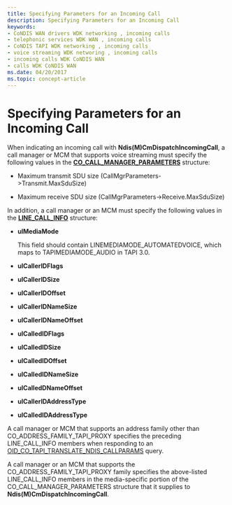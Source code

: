 ```yaml
---
title: Specifying Parameters for an Incoming Call
description: Specifying Parameters for an Incoming Call
keywords:
- CoNDIS WAN drivers WDK networking , incoming calls
- telephonic services WDK WAN , incoming calls
- CoNDIS TAPI WDK networking , incoming calls
- voice streaming WDK networing , incoming calls
- incoming calls WDK CoNDIS WAN
- calls WDK CoNDIS WAN
ms.date: 04/20/2017
ms.topic: concept-article
---
```


# Specifying Parameters for an Incoming Call





When indicating an incoming call with **Ndis(M)CmDispatchIncomingCall**, a call manager or MCM that supports voice streaming must specify the following values in the [**CO\_CALL\_MANAGER\_PARAMETERS**](/previous-versions/windows/hardware/network/ff545381(v=vs.85)) structure:

-   Maximum transmit SDU size (CallMgrParameters-&gt;Transmit.MaxSduSize)

-   Maximum receive SDU size (CallMgrParameters-&gt;Receive.MaxSduSize)

In addition, a call manager or an MCM must specify the following values in the [**LINE\_CALL\_INFO**](/windows/win32/api/tapi/ns-tapi-linecallinfo) structure:

-   **ulMediaMode**

    This field should contain LINEMEDIAMODE\_AUTOMATEDVOICE, which maps to TAPIMEDIAMODE\_AUDIO in TAPI 3.0.

-   **ulCallerIDFlags**

-   **ulCallerIDSize**

-   **ulCallerIDOffset**

-   **ulCallerIDNameSize**

-   **ulCallerIDNameOffset**

-   **ulCalledIDFlags**

-   **ulCalledIDSize**

-   **ulCalledIDOffset**

-   **ulCalledIDNameSize**

-   **ulCalledDNameOffset**

-   **ulCallerIDAddressType**

-   **ulCalledIDAddressType**

A call manager or MCM that supports an address family other than CO\_ADDRESS\_FAMILY\_TAPI\_PROXY specifies the preceding LINE\_CALL\_INFO members when responding to an [OID\_CO\_TAPI\_TRANSLATE\_NDIS\_CALLPARAMS](./oid-co-tapi-translate-ndis-callparams.md) query.

A call manager or an MCM that supports the CO\_ADDRESS\_FAMILY\_TAPI\_PROXY family specifies the above-listed LINE\_CALL\_INFO members in the media-specific portion of the CO\_CALL\_MANAGER\_PARAMETERS structure that it supplies to **Ndis(M)CmDispatchIncomingCall**.


 

